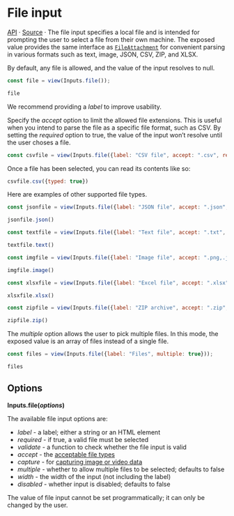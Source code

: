 # File input

<a href="https://github.com/observablehq/inputs/blob/main/README.md#file">API</a> · <a href="https://github.com/observablehq/inputs/blob/main/src/file.js">Source</a> · The file input specifies a local file and is intended for prompting the user to select a file from their own machine. The exposed value provides the same interface as [`FileAttachment`](../javascript/files) for convenient parsing in various formats such as text, image, JSON, CSV, ZIP, and XLSX.

By default, any file is allowed, and the value of the input resolves to null.

```js echo
const file = view(Inputs.file());
```

```js echo
file
```

We recommend providing a *label* to improve usability.

Specify the *accept* option to limit the allowed file extensions. This is useful when you intend to parse the file as a specific file format, such as CSV. By setting the *required* option to true, the value of the input won’t resolve until the user choses a file.

```js echo
const csvfile = view(Inputs.file({label: "CSV file", accept: ".csv", required: true}));
```

Once a file has been selected, you can read its contents like so:


```js echo
csvfile.csv({typed: true})
```

Here are examples of other supported file types.

```js echo
const jsonfile = view(Inputs.file({label: "JSON file", accept: ".json", required: true}));
```

```js echo
jsonfile.json()
```

```js echo
const textfile = view(Inputs.file({label: "Text file", accept: ".txt", required: true}));
```

```js echo
textfile.text()
```

```js echo
const imgfile = view(Inputs.file({label: "Image file", accept: ".png,.jpg", required: true}));
```

```js echo
imgfile.image()
```

```js echo
const xlsxfile = view(Inputs.file({label: "Excel file", accept: ".xlsx", required: true}));
```

```js echo
xlsxfile.xlsx()
```

```js echo
const zipfile = view(Inputs.file({label: "ZIP archive", accept: ".zip", required: true}));
```

```js echo
zipfile.zip()
```

The *multiple* option allows the user to pick multiple files. In this mode, the exposed value is an array of files instead of a single file.

```js echo
const files = view(Inputs.file({label: "Files", multiple: true}));
```

```js echo
files
```

## Options

**Inputs.file(*options*)**

The available file input options are:

* *label* - a label; either a string or an HTML element
* *required* - if true, a valid file must be selected
* *validate* - a function to check whether the file input is valid
* *accept* - the [acceptable file types](https://developer.mozilla.org/en-US/docs/Web/HTML/Element/input/file#accept)
* *capture* - for [capturing image or video data](https://developer.mozilla.org/en-US/docs/Web/HTML/Element/input/file#capture)
* *multiple* - whether to allow multiple files to be selected; defaults to false
* *width* - the width of the input (not including the label)
* *disabled* - whether input is disabled; defaults to false

<div class="note">The value of file input cannot be set programmatically; it can only be changed by the user.</div>
